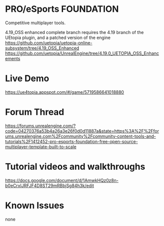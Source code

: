 # PRO/eSports FOUNDATION
Competitive multiplayer tools.

4.19_OSS enhanced complete branch requires the 4.19 branch of the UEtopia plugin, and a patched version of the engine
https://github.com/uetopia/uetopia-online-subsystem/tree/4.19_OSS_Enhanced
https://github.com/uetopia/UnrealEngine/tree/4.19.0_UETOPIA_OSS_Enhancements

# Live Demo
https://ue4topia.appspot.com/#/game/5719586641018880

# Forum Thread
https://forums.unrealengine.com/?code=04270376a53b4a26a3e26f0d0d11887a&state=https%3A%2F%2Fforums.unrealengine.com%2Fcommunity%2Fcommunity-content-tools-and-tutorials%2F1412452-pro-esports-foundation-free-open-source-multiplayer-template-built-to-scale

# Tutorial videos and walkthroughs
https://docs.google.com/document/d/1AmwkHQz0z8n-b0eCrxIJRFJF4D8ST29mRBbjSg84h3k/edit

# Known Issues
none
